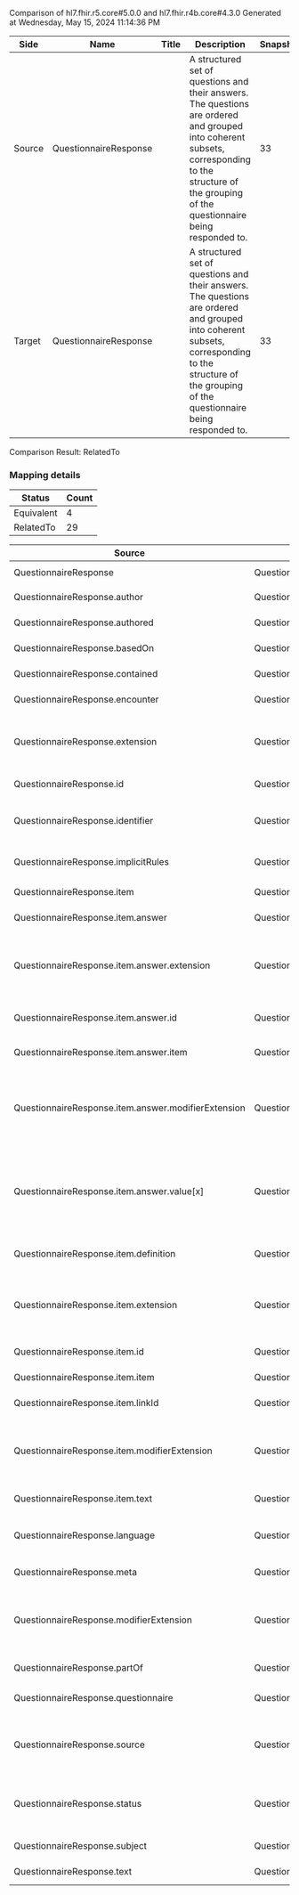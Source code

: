 Comparison of hl7.fhir.r5.core#5.0.0 and hl7.fhir.r4b.core#4.3.0
Generated at Wednesday, May 15, 2024 11:14:36 PM

| Side | Name | Title | Description | Snapshot | Differential |
| --- | --- | --- | --- | --- | --- |
| Source | QuestionnaireResponse |  | A structured set of questions and their answers. The questions are ordered and grouped into coherent subsets, corresponding to the structure of the grouping of the questionnaire being responded to. | 33 | 19 |
| Target | QuestionnaireResponse |  | A structured set of questions and their answers. The questions are ordered and grouped into coherent subsets, corresponding to the structure of the grouping of the questionnaire being responded to. | 33 | 19 |


Comparison Result: RelatedTo


### Mapping details

| Status | Count |
| ------ | ----- |
Equivalent | 4 |
RelatedTo | 29 |


| Source | Target | Status | Message |
| ------ | ------ | ------ | ------- |
| QuestionnaireResponse | QuestionnaireResponse | Equivalent | R5 `QuestionnaireResponse` maps as Equivalent to R4B `QuestionnaireResponse` |
| QuestionnaireResponse.author | QuestionnaireResponse.author | Equivalent | R5 `QuestionnaireResponse.author` maps as Equivalent to R4B `QuestionnaireResponse.author` |
| QuestionnaireResponse.authored | QuestionnaireResponse.authored | Equivalent | R5 `QuestionnaireResponse.authored` maps as Equivalent to R4B `QuestionnaireResponse.authored` |
| QuestionnaireResponse.basedOn | QuestionnaireResponse.basedOn | Equivalent | R5 `QuestionnaireResponse.basedOn` maps as Equivalent to R4B `QuestionnaireResponse.basedOn` |
| QuestionnaireResponse.contained | QuestionnaireResponse.contained | Equivalent | R5 `QuestionnaireResponse.contained` maps as Equivalent to R4B `QuestionnaireResponse.contained` |
| QuestionnaireResponse.encounter | QuestionnaireResponse.encounter | Equivalent | R5 `QuestionnaireResponse.encounter` maps as Equivalent to R4B `QuestionnaireResponse.encounter` |
| QuestionnaireResponse.extension | QuestionnaireResponse.extension | SourceIsBroaderThanTarget | R5 `QuestionnaireResponse.extension` maps as SourceIsBroaderThanTarget to R4B `QuestionnaireResponse.extension` - extension has change due to type change: R5 `extension` `Extension` maps as SourceIsBroaderThanTarget for R4B `extension` |
| QuestionnaireResponse.id | QuestionnaireResponse.id | Equivalent | R5 `QuestionnaireResponse.id` maps as Equivalent to R4B `QuestionnaireResponse.id` |
| QuestionnaireResponse.identifier | QuestionnaireResponse.identifier | RelatedTo | R5 `QuestionnaireResponse.identifier` maps as RelatedTo to R4B `QuestionnaireResponse.identifier` - identifier changed from array to scalar (max cardinality from * to 1) |
| QuestionnaireResponse.implicitRules | QuestionnaireResponse.implicitRules | Equivalent | R5 `QuestionnaireResponse.implicitRules` maps as Equivalent to R4B `QuestionnaireResponse.implicitRules` |
| QuestionnaireResponse.item | QuestionnaireResponse.item | Equivalent | R5 `QuestionnaireResponse.item` maps as Equivalent to R4B `QuestionnaireResponse.item` |
| QuestionnaireResponse.item.answer | QuestionnaireResponse.item.answer | Equivalent | R5 `QuestionnaireResponse.item.answer` maps as Equivalent to R4B `QuestionnaireResponse.item.answer` |
| QuestionnaireResponse.item.answer.extension | QuestionnaireResponse.item.answer.extension | SourceIsBroaderThanTarget | R5 `QuestionnaireResponse.item.answer.extension` maps as SourceIsBroaderThanTarget to R4B `QuestionnaireResponse.item.answer.extension` - extension has change due to type change: R5 `extension` `Extension` maps as SourceIsBroaderThanTarget for R4B `extension` |
| QuestionnaireResponse.item.answer.id | QuestionnaireResponse.item.answer.id | Equivalent | R5 `QuestionnaireResponse.item.answer.id` maps as Equivalent to R4B `QuestionnaireResponse.item.answer.id` |
| QuestionnaireResponse.item.answer.item | QuestionnaireResponse.item.answer.item | Equivalent | R5 `QuestionnaireResponse.item.answer.item` maps as Equivalent to R4B `QuestionnaireResponse.item.answer.item` |
| QuestionnaireResponse.item.answer.modifierExtension | QuestionnaireResponse.item.answer.modifierExtension | SourceIsBroaderThanTarget | R5 `QuestionnaireResponse.item.answer.modifierExtension` maps as SourceIsBroaderThanTarget to R4B `QuestionnaireResponse.item.answer.modifierExtension` - modifierExtension has change due to type change: R5 `modifierExtension` `Extension` maps as SourceIsBroaderThanTarget for R4B `modifierExtension` |
| QuestionnaireResponse.item.answer.value[x] | QuestionnaireResponse.item.answer.value[x] | RelatedTo | R5 `QuestionnaireResponse.item.answer.value[x]` maps as RelatedTo to R4B `QuestionnaireResponse.item.answer.value[x]` - value[x] has change due to type change: R5 `value[x]` `Attachment` maps as RelatedTo for R4B `value[x]`; value[x] has change due to type change: R5 `value[x]` `Quantity` maps as SourceIsBroaderThanTarget for R4B `value[x]` |
| QuestionnaireResponse.item.definition | QuestionnaireResponse.item.definition | Equivalent | R5 `QuestionnaireResponse.item.definition` maps as Equivalent to R4B `QuestionnaireResponse.item.definition` |
| QuestionnaireResponse.item.extension | QuestionnaireResponse.item.extension | SourceIsBroaderThanTarget | R5 `QuestionnaireResponse.item.extension` maps as SourceIsBroaderThanTarget to R4B `QuestionnaireResponse.item.extension` - extension has change due to type change: R5 `extension` `Extension` maps as SourceIsBroaderThanTarget for R4B `extension` |
| QuestionnaireResponse.item.id | QuestionnaireResponse.item.id | Equivalent | R5 `QuestionnaireResponse.item.id` maps as Equivalent to R4B `QuestionnaireResponse.item.id` |
| QuestionnaireResponse.item.item | QuestionnaireResponse.item.item | Equivalent | R5 `QuestionnaireResponse.item.item` maps as Equivalent to R4B `QuestionnaireResponse.item.item` |
| QuestionnaireResponse.item.linkId | QuestionnaireResponse.item.linkId | Equivalent | R5 `QuestionnaireResponse.item.linkId` maps as Equivalent to R4B `QuestionnaireResponse.item.linkId` |
| QuestionnaireResponse.item.modifierExtension | QuestionnaireResponse.item.modifierExtension | SourceIsBroaderThanTarget | R5 `QuestionnaireResponse.item.modifierExtension` maps as SourceIsBroaderThanTarget to R4B `QuestionnaireResponse.item.modifierExtension` - modifierExtension has change due to type change: R5 `modifierExtension` `Extension` maps as SourceIsBroaderThanTarget for R4B `modifierExtension` |
| QuestionnaireResponse.item.text | QuestionnaireResponse.item.text | Equivalent | R5 `QuestionnaireResponse.item.text` maps as Equivalent to R4B `QuestionnaireResponse.item.text` |
| QuestionnaireResponse.language | QuestionnaireResponse.language | RelatedTo | R5 `QuestionnaireResponse.language` maps as RelatedTo to R4B `QuestionnaireResponse.language` - language changed the binding strength from Required to Preferred |
| QuestionnaireResponse.meta | QuestionnaireResponse.meta | Equivalent | R5 `QuestionnaireResponse.meta` maps as Equivalent to R4B `QuestionnaireResponse.meta` |
| QuestionnaireResponse.modifierExtension | QuestionnaireResponse.modifierExtension | SourceIsBroaderThanTarget | R5 `QuestionnaireResponse.modifierExtension` maps as SourceIsBroaderThanTarget to R4B `QuestionnaireResponse.modifierExtension` - modifierExtension has change due to type change: R5 `modifierExtension` `Extension` maps as SourceIsBroaderThanTarget for R4B `modifierExtension` |
| QuestionnaireResponse.partOf | QuestionnaireResponse.partOf | Equivalent | R5 `QuestionnaireResponse.partOf` maps as Equivalent to R4B `QuestionnaireResponse.partOf` |
| QuestionnaireResponse.questionnaire | QuestionnaireResponse.questionnaire | Equivalent | R5 `QuestionnaireResponse.questionnaire` maps as Equivalent to R4B `QuestionnaireResponse.questionnaire` |
| QuestionnaireResponse.source | QuestionnaireResponse.source | SourceIsBroaderThanTarget | R5 `QuestionnaireResponse.source` maps as SourceIsBroaderThanTarget to R4B `QuestionnaireResponse.source` - source has change due to type change: R5 `source` `Reference` maps as SourceIsBroaderThanTarget for R4B `source` |
| QuestionnaireResponse.status | QuestionnaireResponse.status | Equivalent | R5 `QuestionnaireResponse.status` maps as Equivalent to R4B `QuestionnaireResponse.status` - status has compatible required binding for code type: http://hl7.org/fhir/ValueSet/questionnaire-answers-status|5.0.0 and http://hl7.org/fhir/ValueSet/questionnaire-answers-status|4.3.0 (Equivalent) |
| QuestionnaireResponse.subject | QuestionnaireResponse.subject | Equivalent | R5 `QuestionnaireResponse.subject` maps as Equivalent to R4B `QuestionnaireResponse.subject` |
| QuestionnaireResponse.text | QuestionnaireResponse.text | Equivalent | R5 `QuestionnaireResponse.text` maps as Equivalent to R4B `QuestionnaireResponse.text` |

